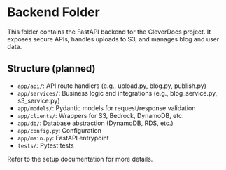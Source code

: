 # Backend Folder

This folder contains the FastAPI backend for the CleverDocs project. It exposes secure APIs, handles uploads to S3, and manages blog and user data.

## Structure (planned)
- `app/api/`: API route handlers (e.g., upload.py, blog.py, publish.py)
- `app/services/`: Business logic and integrations (e.g., blog_service.py, s3_service.py)
- `app/models/`: Pydantic models for request/response validation
- `app/clients/`: Wrappers for S3, Bedrock, DynamoDB, etc.
- `app/db/`: Database abstraction (DynamoDB, RDS, etc.)
- `app/config.py`: Configuration
- `app/main.py`: FastAPI entrypoint
- `tests/`: Pytest tests

Refer to the setup documentation for more details. 